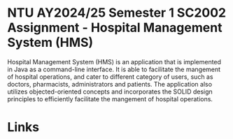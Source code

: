 # NTU AY2024/25 Semester 1 SC2002 Assignment - Hospital Management System (HMS)

Hospital Management System (HMS) is an application that is implemented in Java as a command-line interface. It is able to facilitate the mangement of hospital operations, and cater to different category of users, such as doctors, pharmacists, administrators and patients. The application also utilizes objected-oriented concepts and incorporates the SOLID design principles to efficiently facilitate the mangement of hospital operations. 

# Links 
